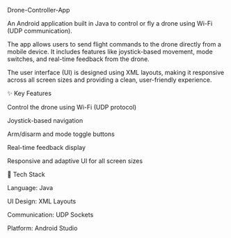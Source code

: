 Drone-Controller-App

An Android application built in Java to control or fly a drone using Wi-Fi (UDP communication).

The app allows users to send flight commands to the drone directly from a mobile device. It includes features like joystick-based movement, mode switches, and real-time feedback from the drone.

The user interface (UI) is designed using XML layouts, making it responsive across all screen sizes and providing a clean, user-friendly experience.

✨ Key Features

Control the drone using Wi-Fi (UDP protocol)

Joystick-based navigation

Arm/disarm and mode toggle buttons

Real-time feedback display

Responsive and adaptive UI for all screen sizes

🧰 Tech Stack

Language: Java

UI Design: XML Layouts

Communication: UDP Sockets

Platform: Android Studio

